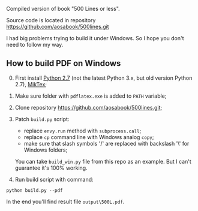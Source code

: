 Compiled version of book "500 Lines or less".

Source code is located in repository https://github.com/aosabook/500lines.git

I had big problems trying to build it under Windows. So I hope you don't need to follow my way.

## How to build PDF on Windows

0. First install [Python 2.7](https://www.python.org/downloads/release/python-2714/) (not the latest Python 3.x, but old version Python 2.7), [MikTex](https://miktex.org/);
1. Make sure folder with `pdflatex.exe` is added to `PATH` variable;
2. Clone repository https://github.com/aosabook/500lines.git;
3. Patch `build.py` script:
    * replace `envy.run` method with `subprocess.call`;
    * replace `cp` command line with Windows analog `copy`;
    * make sure that slash symbols '/' are replaced with backslash '\\' for Windows folders;

    You can take `build_win.py` file from this repo as an example. But I can't guarantee it's 100% working.

4. Run build script with command:
```
python build.py --pdf
```

In the end you'll find result file `output\500L.pdf`.
